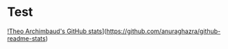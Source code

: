 # Test
[!Theo Archimbaud's GitHub stats](https://github-readme-stats.vercel.app/api?username=Tarchimb)](https://github.com/anuraghazra/github-readme-stats)
